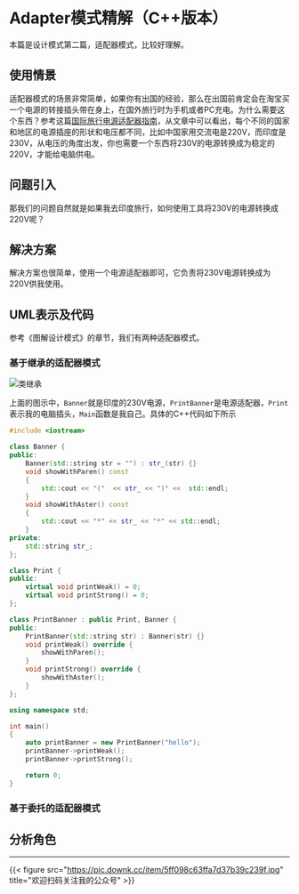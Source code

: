 # Adapter模式精解（C++版本）

本篇是设计模式第二篇，适配器模式，比较好理解。
<!--more-->

## 使用情景
适配器模式的场景非常简单，如果你有出国的经验，那么在出国前肯定会在淘宝买一个电源的转接插头带在身上，在国外旅行时为手机或者PC充电。为什么需要这个东西？参考这篇[国际旅行电源适配器指南](https://www.skyscanner.net/news/international-travel-plug-adapter-guide)，从文章中可以看出，每个不同的国家和地区的电源插座的形状和电压都不同，比如中国家用交流电是220V，而印度是230V，从电压的角度出发，你也需要一个东西将230V的电源转换成为稳定的220V，才能给电脑供电。

## 问题引入
那我们的问题自然就是如果我去印度旅行，如何使用工具将230V的电源转换成220V呢？
## 解决方案
解决方案也很简单，使用一个电源适配器即可，它负责将230V电源转换成为220V供我使用。
## UML表示及代码
参考《图解设计模式》的章节，我们有两种适配器模式。
### 基于继承的适配器模式

![类继承](https://pic.imgdb.cn/item/608ac9f7d1a9ae528ff52c22.png)

上面的图示中，`Banner`就是印度的230V电源，`PrintBanner`是电源适配器，`Print`表示我的电脑插头，`Main`函数是我自己。具体的C++代码如下所示
```cpp
#include <iostream>

class Banner {
public:
	Banner(std::string str = "") : str_(str) {}
	void showWithParen() const
	{
		std::cout << "("  << str_ << ")" <<  std::endl;
	}
	void showWithAster() const
	{
		std::cout << "*" << str_ << "*" << std::endl;
	}
private:
	std::string str_;
};

class Print {
public:
	virtual void printWeak() = 0;
	virtual void printStrong() = 0;
};

class PrintBanner : public Print, Banner {
public:
	PrintBanner(std::string str) : Banner(str) {}
	void printWeak() override {
		showWithParen();
	}
	void printStrong() override {
		showWithAster();
	}
};

using namespace std;

int main()
{
	auto printBanner = new PrintBanner("hello");
	printBanner->printWeak();
	printBanner->printStrong();

	return 0;
}
```

### 基于委托的适配器模式

## 分析角色

---

{{< figure src="https://pic.downk.cc/item/5ff098c63ffa7d37b39c239f.jpg" title="欢迎扫码关注我的公众号" >}}
